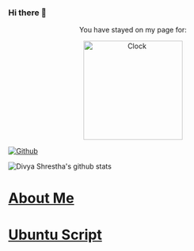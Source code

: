 ### Hi there 👋

<p align="center">
You have stayed on my page for:
</p>

<p align="center">
<a href="https://github.com/tomchen/animated-svg-clock" title="Animated SVG clock"><img src="https://github.com/tomchen/animated-svg-clock/raw/master/clock.svg" alt="Clock" width="200px" height="200px"></a>
</p>

[![Github](https://img.shields.io/github/followers/anilnabin25?label=Follow&style=social)](https://github.com/anilnabin25)

![Divya Shrestha's github stats](https://github-readme-stats.vercel.app/api?username=anilnabin25&show_icons=true&count_private=true&line_height=20&theme=radical)

# [About Me](http://divyashr.com.np/)

# [Ubuntu Script](https://github.com/anilnabin25/ubuntu-scripts)


<!--
**anilnabin25/anilnabin25** is a ✨ _special_ ✨ repository because its `README.md` (this file) appears on your GitHub profile.

Here are some ideas to get you started:

- 🔭 I’m currently working on ...
- 🌱 I’m currently learning ...
- 👯 I’m looking to collaborate on ...
- 🤔 I’m looking for help with ...
- 💬 Ask me about ...
- 📫 How to reach me: ...
- 😄 Pronouns: ...
- ⚡ Fun fact: ...
-->
